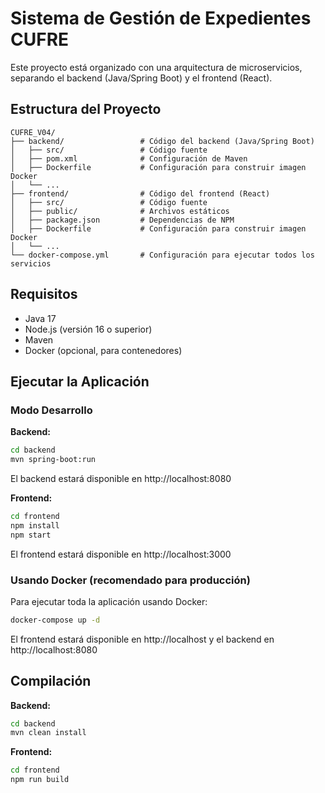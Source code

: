 # Sistema de Gestión de Expedientes CUFRE

Este proyecto está organizado con una arquitectura de microservicios, separando el backend (Java/Spring Boot) y el frontend (React).

## Estructura del Proyecto

```
CUFRE_V04/
├── backend/                 # Código del backend (Java/Spring Boot)
│   ├── src/                 # Código fuente
│   ├── pom.xml              # Configuración de Maven
│   ├── Dockerfile           # Configuración para construir imagen Docker
│   └── ...
├── frontend/                # Código del frontend (React)
│   ├── src/                 # Código fuente
│   ├── public/              # Archivos estáticos
│   ├── package.json         # Dependencias de NPM
│   ├── Dockerfile           # Configuración para construir imagen Docker
│   └── ...
└── docker-compose.yml       # Configuración para ejecutar todos los servicios
```

## Requisitos

- Java 17
- Node.js (versión 16 o superior)
- Maven
- Docker (opcional, para contenedores)

## Ejecutar la Aplicación

### Modo Desarrollo

**Backend:**
```bash
cd backend
mvn spring-boot:run
```
El backend estará disponible en http://localhost:8080

**Frontend:**
```bash
cd frontend
npm install
npm start
```
El frontend estará disponible en http://localhost:3000

### Usando Docker (recomendado para producción)

Para ejecutar toda la aplicación usando Docker:

```bash
docker-compose up -d
```

El frontend estará disponible en http://localhost y el backend en http://localhost:8080

## Compilación

**Backend:**
```bash
cd backend
mvn clean install
```

**Frontend:**
```bash
cd frontend
npm run build
``` 